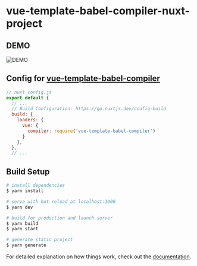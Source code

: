# vue-template-babel-compiler-nuxt-project

## DEMO
![DEMO](https://user-images.githubusercontent.com/14243906/127767756-0091218a-5dd4-46d8-9472-ac28cd822085.png)

## Config for [vue-template-babel-compiler](https://github.com/JuniorTour/vue-template-babel-compiler)
``` js
// nuxt.config.js
export default {
  // ...
  // Build Configuration: https://go.nuxtjs.dev/config-build
  build: {
    loaders: {
      vue: {
        compiler: require('vue-template-babel-compiler')
      }
    },
  },
  // ...
```

## Build Setup

```bash
# install dependencies
$ yarn install

# serve with hot reload at localhost:3000
$ yarn dev

# build for production and launch server
$ yarn build
$ yarn start

# generate static project
$ yarn generate
```

For detailed explanation on how things work, check out the [documentation](https://nuxtjs.org).

